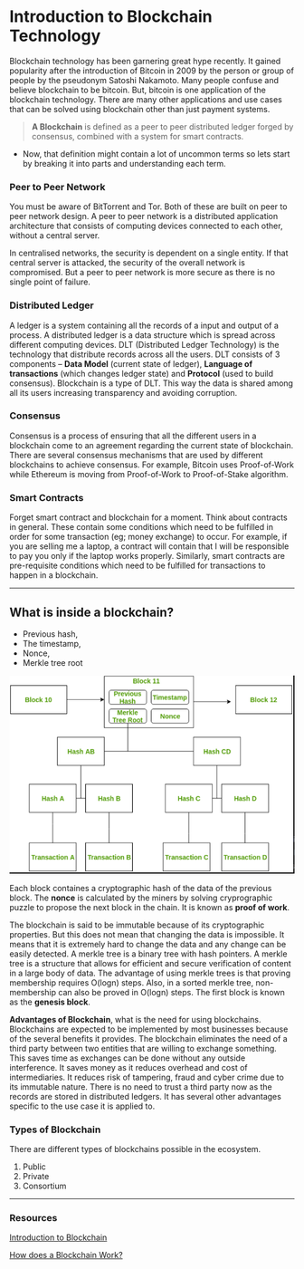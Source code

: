 # Introduction to Blockchain Technology

Blockchain technology has been garnering great hype recently. It gained popularity after the introduction of Bitcoin in 2009 by the person or group of people by the pseudonym Satoshi Nakamoto. Many people confuse and believe blockchain to be bitcoin. But, bitcoin is one application of the blockchain technology. There are many other applications and use cases that can be solved using blockchain other than just payment systems.

> **A Blockchain** is defined as a peer to peer distributed ledger forged by consensus, combined with a system for smart contracts.

- Now, that definition might contain a lot of uncommon terms so lets start by breaking it into parts and understanding each term.

### Peer to Peer Network

You must be aware of BitTorrent and Tor. Both of these are built on peer to peer network design. A peer to peer network is a distributed application architecture that consists of computing devices connected to each other, without a central server.

In centralised networks, the security is dependent on a single entity. If that central server is attacked, the security of the overall network is compromised. But a peer to peer network is more secure as there is no single point of failure.

### Distributed Ledger

A ledger is a system containing all the records of a input and output of a process. A distributed ledger is a data structure which is spread across different computing devices. DLT (Distributed Ledger Technology) is the technology that distribute records across all the users. DLT consists of 3 components – **Data Model** (current state of ledger), **Language of transactions** (which changes ledger state) and **Protocol** (used to build consensus). Blockchain is a type of DLT. This way the data is shared among all its users increasing transparency and avoiding corruption.

### Consensus

Consensus is a process of ensuring that all the different users in a blockchain come to an agreement regarding the current state of blockchain. There are several consensus mechanisms that are used by different blockchains to achieve consensus. For example, Bitcoin uses Proof-of-Work while Ethereum is moving from Proof-of-Work to Proof-of-Stake algorithm.

### Smart Contracts

Forget smart contract and blockchain for a moment. Think about contracts in general. These contain some conditions which need to be fulfilled in order for some transaction (eg; money exchange) to occur. For example, if you are selling me a laptop, a contract will contain that I will be responsible to pay you only if the laptop works properly. Similarly, smart contracts are pre-requisite conditions which need to be fulfilled for transactions to happen in a blockchain.

---

## What is inside a blockchain?

- Previous hash,
- The timestamp,
- Nonce,
- Merkle tree root

![](./bc.png)

Each block containes a cryptographic hash of the data of the previous block. The **nonce** is calculated by the miners by solving cryprographic puzzle to propose the next block in the chain. It is known as **proof of work**.

The blockchain is said to be immutable because of its cryptographic properties. But this does not mean that changing the data is impossible. It means that it is extremely hard to change the data and any change can be easily detected. A merkle tree is a binary tree with hash pointers. A merkle tree is a structure that allows for efficient and secure verification of content in a large body of data. The advantage of using merkle trees is that proving membership requires O(logn) steps. Also, in a sorted merkle tree, non-membership can also be proved in O(logn) steps. The first block is known as the **genesis block**.

**Advantages of Blockchain**, what is the need for using blockchains. Blockchains are expected to be implemented by most businesses because of the several benefits it provides. The blockchain eliminates the need of a third party between two entities that are willing to exchange something. This saves time as exchanges can be done without any outside interference. It saves money as it reduces overhead and cost of intermediaries. It reduces risk of tampering, fraud and cyber crime due to its immutable nature. There is no need to trust a third party now as the records are stored in distributed ledgers. It has several other advantages specific to the use case it is applied to.

### **Types of Blockchain**

There are different types of blockchains possible in the ecosystem.

1. Public
2. Private
3. Consortium

---

### Resources

<a href="https://www.geeksforgeeks.org/introduction-to-blockchain/?ref=lbp">Introduction to Blockchain</a>

<a href="https://www.youtube.com/watch?v=SSo_EIwHSd4&ab_channel=SimplyExplained">How does a Blockchain Work?</a>

